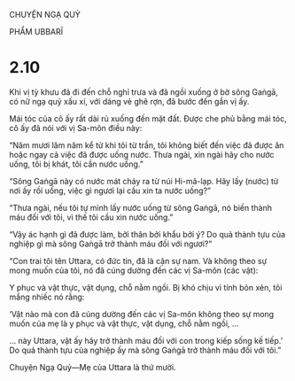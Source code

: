 CHUYỆN NGẠ QUỶ

PHẨM UBBARĪ

# 2.10

Khi vị tỳ khưu đã đi đến chỗ nghỉ trưa và đã ngồi xuống ở bờ sông Gaṅgā, có nữ ngạ quỷ xấu xí, với dáng vẻ ghê rợn, đã bước đến gần vị ấy.

Mái tóc của cô ấy rất dài rủ xuống đến mặt đất. Được che phủ bằng mái tóc, cô ấy đã nói với vị Sa-môn điều này:

“Năm mươi lăm năm kể từ khi tôi từ trần, tôi không biết đến việc đã được ăn hoặc ngay cả việc đã được uống nước. Thưa ngài, xin ngài hãy cho nước uống, tôi bị khát, tôi cần nước uống.”

“Sông Gaṅgā này có nước mát chảy ra từ núi Hi-mã-lạp. Hãy lấy (nước) từ nơi ấy rồi uống, việc gì ngươi lại cầu xin ta nước uống?”

“Thưa ngài, nếu tôi tự mình lấy nước uống từ sông Gaṅgā, nó biến thành máu đối với tôi, vì thế tôi cầu xin nước uống.”

“Vậy ác hạnh gì đã được làm, bởi thân bởi khẩu bởi ý? Do quả thành tựu của nghiệp gì mà sông Gaṅgā trở thành máu đối với ngươi?”

“Con trai tôi tên Uttara, có đức tin, đã là cận sự nam. Và không theo sự mong muốn của tôi, nó đã cúng dường đến các vị Sa-môn (các vật):

Y phục và vật thực, vật dụng, chỗ nằm ngồi. Bị khó chịu vì tính bỏn xẻn, tôi mắng nhiếc nó rằng:

‘Vật nào mà con đã cúng dường đến các vị Sa-môn không theo sự mong muốn của mẹ là y phục và vật thực, vật dụng, chỗ nằm ngồi, …

… này Uttara, vật ấy hãy trở thành máu đối với con trong kiếp sống kế tiếp.’ Do quả thành tựu của nghiệp ấy mà sông Gaṅgā trở thành máu đối với tôi.”

Chuyện Ngạ Quỷ—Mẹ của Uttara là thứ mười.
